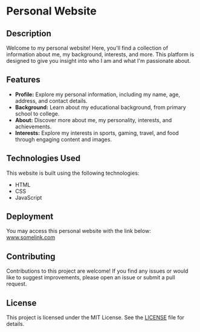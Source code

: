 # Personal Website

## Description

Welcome to my personal website! Here, you'll find a collection of information about me, my background, interests, and more. This platform is designed to give you insight into who I am and what I'm passionate about.

## Features

- **Profile:** Explore my personal information, including my name, age, address, and contact details.
- **Background:** Learn about my educational background, from primary school to college.
- **About:** Discover more about me, my personality, interests, and achievements.
- **Interests:** Explore my interests in sports, gaming, travel, and food through engaging content and images.

## Technologies Used

This website is built using the following technologies:

- HTML
- CSS
- JavaScript

## Deployment


You may access this personal website with the link below:
www.somelink.com

## Contributing

Contributions to this project are welcome! If you find any issues or would like to suggest improvements, please open an issue or submit a pull request.

## License

This project is licensed under the MIT License. See the [LICENSE](LICENSE) file for details.
